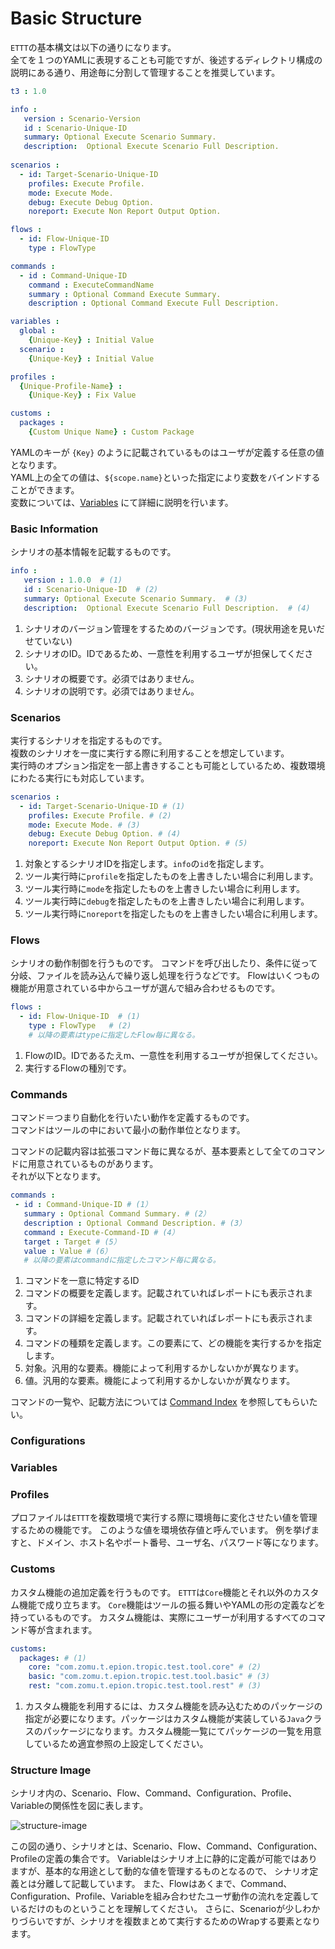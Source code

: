 # Basic Structure
`ETTT`の基本構文は以下の通りになります。   
全てを１つのYAMLに表現することも可能ですが、後述するディレクトリ構成の説明にある通り、用途毎に分割して管理することを推奨しています。  

```yaml
t3 : 1.0

info :
   version : Scenario-Version
   id : Scenario-Unique-ID
   summary: Optional Execute Scenario Summary.
   description:  Optional Execute Scenario Full Description.
   
scenarios :
  - id: Target-Scenario-Unique-ID
    profiles: Execute Profile.
    mode: Execute Mode.
    debug: Execute Debug Option.
    noreport: Execute Non Report Output Option.

flows :
  - id: Flow-Unique-ID
    type : FlowType 

commands :
  - id : Command-Unique-ID
    command : ExecuteCommandName
    summary : Optional Command Execute Summary. 
    description : Optional Command Execute Full Description.

variables :
  global :
    {Unique-Key} : Initial Value
  scenario :
    {Unique-Key} : Initial Value

profiles :
  {Unique-Profile-Name} :
    {Unique-Key} : Fix Value

customs :
  packages :
    {Custom Unique Name} : Custom Package
```

YAMLのキーが `{Key}` のように記載されているものはユーザが定義する任意の値となります。  
YAML上の全ての値は、`${scope.name}`といった指定により変数をバインドすることができます。  
変数については、[Variables](/pages/specification/variables) にて詳細に説明を行います。


### Basic Information
シナリオの基本情報を記載するものです。

```yaml
info :
   version : 1.0.0  # (1)
   id : Scenario-Unique-ID  # (2)
   summary: Optional Execute Scenario Summary.  # (3)
   description:  Optional Execute Scenario Full Description.  # (4)
```

1. シナリオのバージョン管理をするためのバージョンです。(現状用途を見いだせていない)
1. シナリオのID。IDであるため、一意性を利用するユーザが担保してください。
1. シナリオの概要です。必須ではありません。
1. シナリオの説明です。必須ではありません。

### Scenarios
実行するシナリオを指定するものです。   
複数のシナリオを一度に実行する際に利用することを想定しています。  
実行時のオプション指定を一部上書きすることも可能としているため、複数環境にわたる実行にも対応しています。

```yaml
scenarios :
  - id: Target-Scenario-Unique-ID # (1)
    profiles: Execute Profile. # (2)
    mode: Execute Mode. # (3)
    debug: Execute Debug Option. # (4)
    noreport: Execute Non Report Output Option. # (5)
```

1. 対象とするシナリオIDを指定します。`info`の`id`を指定します。
1. ツール実行時に`profile`を指定したものを上書きしたい場合に利用します。
1. ツール実行時に`mode`を指定したものを上書きしたい場合に利用します。
1. ツール実行時に`debug`を指定したものを上書きしたい場合に利用します。
1. ツール実行時に`noreport`を指定したものを上書きしたい場合に利用します。

### Flows
シナリオの動作制御を行うものです。
コマンドを呼び出したり、条件に従って分岐、ファイルを読み込んで繰り返し処理を行うなどです。
Flowはいくつもの機能が用意されている中からユーザが選んで組み合わせるものです。

```yaml
flows :
  - id: Flow-Unique-ID  # (1)
    type : FlowType   # (2)
    # 以降の要素はtypeに指定したFlow毎に異なる。
```

1. FlowのID。IDであるたえm、一意性を利用するユーザが担保してください。
1. 実行するFlowの種別です。


### Commands
コマンド＝つまり自動化を行いたい動作を定義するものです。  
コマンドはツールの中において最小の動作単位となります。  

コマンドの記載内容は拡張コマンド毎に異なるが、基本要素として全てのコマンドに用意されているものがあります。  
それが以下となります。

```yaml
commands : 
 - id : Command-Unique-ID # (1）
   summary : Optional Command Summary. # (2） 
   description : Optional Command Description. # (3）
   command : Execute-Command-ID # (4）
   target : Target # (5）
   value : Value # (6）
   # 以降の要素はcommandに指定したコマンド毎に異なる。
```

1. コマンドを一意に特定するID
1. コマンドの概要を定義します。記載されていればレポートにも表示されます。
1. コマンドの詳細を定義します。記載されていればレポートにも表示されます。
1. コマンドの種類を定義します。この要素にて、どの機能を実行するかを指定します。
1. 対象。汎用的な要素。機能によって利用するかしないかが異なります。
1. 値。汎用的な要素。機能によって利用するかしないかが異なります。

コマンドの一覧や、記載方法については [Command Index](pages/specification/command/index.md) を参照してもらいたい。

### Configurations

### Variables

### Profiles
プロファイルは`ETTT`を複数環境で実行する際に環境毎に変化させたい値を管理するための機能です。
このような値を環境依存値と呼んでいます。
例を挙げますと、ドメイン、ホスト名やポート番号、ユーザ名、パスワード等になります。

### Customs
カスタム機能の追加定義を行うものです。
`ETTT`は`Core`機能とそれ以外のカスタム機能で成り立ちます。
`Core`機能はツールの振る舞いやYAMLの形の定義などを持っているものです。
カスタム機能は、実際にユーザーが利用するすべてのコマンド等が含まれます。

```yaml
customs:
  packages: # (1)
    core: "com.zomu.t.epion.tropic.test.tool.core" # (2)
    basic: "com.zomu.t.epion.tropic.test.tool.basic" # (3)
    rest: "com.zomu.t.epion.tropic.test.tool.rest" # (3)
```

1. カスタム機能を利用するには、カスタム機能を読み込むためのパッケージの指定が必要になります。パッケージはカスタム機能が実装している`Java`クラスのパッケージになります。カスタム機能一覧にてパッケージの一覧を用意しているため適宜参照の上設定してください。

### Structure Image

シナリオ内の、Scenario、Flow、Command、Configuration、Profile、Variableの関係性を図に表します。  

![structure-image](/media/scenario-image.png)

この図の通り、シナリオとは、Scenario、Flow、Command、Configuration、Profileの定義の集合です。
Variableはシナリオ上に静的に定義が可能ではありますが、基本的な用途として動的な値を管理するものとなるので、
シナリオ定義とは分離して記載しています。
また、Flowはあくまで、Command、Configuration、Profile、Variableを組み合わせたユーザ動作の流れを定義しているだけのものということを理解してください。
さらに、Scenarioが少しわかりづらいですが、シナリオを複数まとめて実行するためのWrapする要素となります。